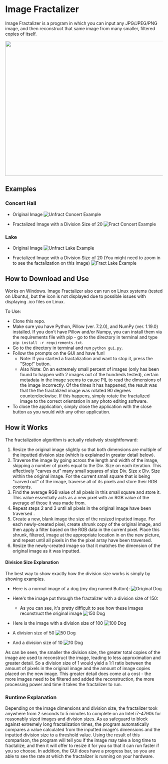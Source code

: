 # Image Fractalizer
Image Fractalizer is a program in which you can input any JPG/JPEG/PNG image, and then reconstruct that same image from
many smaller, filtered copies of itself.

<p align="center">
  <img width="600" height="430" src="https://github.com/robbiehammond/Image-Fractalizer/blob/master/SampleImages/GUI.PNG">
</p>

## Examples

### Concert Hall
- Original Image
![Unfract Concert Example](https://github.com/robbiehammond/Image-Fractalizer/blob/master/SampleImages/Ex1UnFract.jpeg)

- Fractalized Image with a Division Size of 20
![Fract Concert Example](https://github.com/robbiehammond/Image-Fractalizer/blob/master/SampleImages/Ex1Fract20.jpeg)

### Lake
- Original Image
![Unfract Lake Example](https://github.com/robbiehammond/Image-Fractalizer/blob/master/SampleImages/Ex2FUnFract.png)

- Fractalized Image with a Division Size of 20 (You might need to zoom in to see the factalization on this image)
![Fract Lake Example](https://github.com/robbiehammond/Image-Fractalizer/blob/master/SampleImages/Ex2Fract20.png)

## How to Download and Use
Works on Windows. Image Fractalizer also can run on Linux systems (tested on Ubuntu), but the icon is not displayed
due to possible issues with displaying .ico files on Linux.

To Use:
- Clone this repo.
- Make sure you have Python, Pillow (ver. 7.2.0), and NumPy (ver. 1.19.0) installed. If you don't have Pillow and/or Numpy,
you can install them via the requirements file with pip - go to the directory in terminal and type `pip install -r requirements.txt`.
- Go to the directory in terminal and run `python gui.py`.
- Follow the prompts on the GUI and have fun!
  -  Note: If you started a fractalization and want to stop it, press the "Stop!" button.
  -  Also Note: On an extremely small percent of images (only has been found to happen with 2 images out of the hundreds
   tested), certain metadata in the image seems to cause PIL to read the dimensions of the image incorrectly. Of the 
   times it has happened, the result was that the the fractalized image was rotated 90 degrees counterclockwise. If this
   happens, simply rotate the fractalized image to the correct orientation in any photo editing software.
- To close the application, simply close the application with the close button as you would with any other application.


## How it Works
The fractalization algorithm is actually relatively straightforward:
1. Resize the original image slightly so that both dimensions are multiple of the inputted division size (which is explained in greater detail below).
2. Traverse the image by going across the length and width of the image, skipping a number of pixels equal to the Div. Size on each iteration.
This effectively "carves out" many small squares of size Div. Size x Div. Size within the original image. For the current small square that is being
"carved out" of the image, traverse all of its pixels and store their RGB contents.
3. Find the average RGB value of all pixels in this small square and store it. This value essentially acts as a new pixel with an RGB value 
of the average of those it was made from.
4. Repeat steps 2 and 3 until all pixels in the original image have been traversed .
5. Create a new, blank image the size of the resized inputted image. For each newly-created pixel, create shrunk copy of the original image,
and then apply a filter based on the RGB data in the current pixel. Place this shrunk, filtered, image at the appropriate location in on the new picture,
and repeat until all pixels in the the pixel array have been traversed.
6. Resize the newly-created image so that it matches the dimension of the original image as it was inputted.

#### Division Size Explanation
The best way to show exactly how the division size works is simply by showing examples.

- Here is a normal image of a dog (my dog named Button):
![Original Dog](https://github.com/robbiehammond/Image-Fractalizer/blob/master/SampleImages/Dog.jpeg)

- Here's the image put through the fractalizer with a division size of 150:
  - As you can see, it's pretty difficult to see how these images reconstruct the original image 
![150 Dog](https://github.com/robbiehammond/Image-Fractalizer/blob/master/SampleImages/DogFract150.jpeg)

- Here is the image with a division size of 100
![100 Dog](https://github.com/robbiehammond/Image-Fractalizer/blob/master/SampleImages/DogFract100.jpeg)

- A division size of 50
![50 Dog](https://github.com/robbiehammond/Image-Fractalizer/blob/master/SampleImages/DogFract50.jpeg)

- And a division size of 10
![10 Dog](https://github.com/robbiehammond/Image-Fractalizer/blob/master/SampleImages/DogFract10.jpeg)

As can be seen, the smaller the division size, the greater total copies of the image are used to reconstruct the image, leading to less approximation and
greater detail. So a division size of 1 would yield a 1:1 ratio between the amount of pixels in the original image and the amount of image copies placed
on the new image. This greater detail does come at a cost - the more images need to be filtered and added the reconstruction, the more processing power
and time it takes the fractalizer to run. 

### Runtime Explanation
Depending on the image dimensions and division size, the fractalizer took anywhere from 2 seconds to 5 minutes to complete on an Intel i7-4790k for reasonably
sized images and division sizes. As as safeguard to block against extremely long fractalization times, the program automatically compares a value calculated
from the inputted image's dimensions and the inputted division size to a threshold value. Using the result of this comparison, the program will tell you if 
the image may take a long time to fractalize, and then it will offer to resize it for you so that it can run faster if you so choose. In addition, the GUI 
does have a progress bar, so you are able to see the rate at which the fractalizer is running on your hardware.
